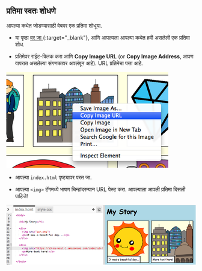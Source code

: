## प्रतिमा स्वतः शोधणे

आपल्या कथेत जोडण्यासाठी वेबवर एक प्रतिमा शोधूया.

+ या पृष्ठा [ वर जा ](http://jumpto.cc/html-images) {:target="_blank"}, आणि आपल्यला आपल्या कथेत हवी असलेली एक प्रतिमा शोध.

+ प्रतिमेवर राईट-क्लिक करा आणि **Copy Image URL** (or **Copy Image Address**, आपण वापरात असलेल्या संगणकावर अवलंबून आहे). URL प्रतिमेचा पत्ता आहे.

![screenshot](images/story-url.png)

+ आपल्या `index.html` पृष्ट्यावर परत जा.

+ आपल्या `<img>` टॅगमध्ये भाषण चिन्हांदरम्यान URL पेस्ट करा. आपल्याला आपली प्रतिमा दिसली पाहिजे!

![screenshot](images/story-image.png)